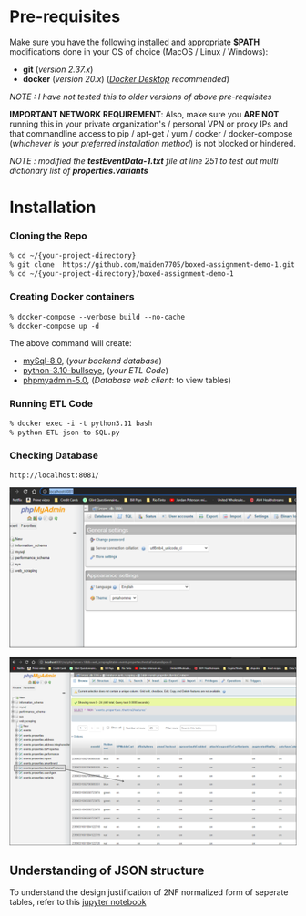 # Pre-requisites
Make sure you have the following installed and appropriate **$PATH** modifications done in your OS of choice (MacOS / Linux / Windows):

* **git** (_version 2.37.x_)
* **docker** (_version 20.x_) (_[Docker Desktop](https://www.docker.com/products/docker-desktop/) recommended_)

_NOTE : I have not tested this to older versions of above pre-requisites_

__IMPORTANT NETWORK REQUIREMENT__: Also, make sure you **ARE NOT** running this in your private organization's / personal VPN or proxy IPs and that commandline access to pip / apt-get / yum / docker / docker-compose (*whichever is your preferred installation method*) is not blocked or hindered.  

_NOTE : modified the **testEventData-1.txt** file at line 251 to test out multi dictionary list of **properties.variants**_
# Installation
### Cloning the Repo
    % cd ~/{your-project-directory}
    % git clone  https://github.com/maiden7705/boxed-assignment-demo-1.git
    % cd ~/{your-project-directory}/boxed-assignment-demo-1
### Creating Docker containers
    % docker-compose --verbose build --no-cache
    % docker-compose up -d
The above command will create:
* [mySql-8.0](https://hub.docker.com/_/mysql), (_your backend database_)
* [python-3.10-bullseye](https://hub.docker.com/_/python), (_your ETL Code_)
* [phpmyadmin-5.0](https://hub.docker.com/_/phpmyadmin), (_Database web client_: to view tables)
### Running ETL Code
    % docker exec -i -t python3.11 bash
    % python ETL-json-to-SQL.py
### Checking Database
    http://localhost:8081/

![sql client homepage](/documentations/sql_client_homepage.png)


![sql client tables](/documentations/sql_client_checking_tables.png)

## Understanding of JSON structure
To understand the design justification of 2NF normalized form of seperate tables, refer to this [jupyter notebook](/Requirement/understanding_json_structure.ipynb)


